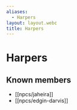 ```yaml
---
aliases:
  - Harpers
layout: layout.webc
title: Harpers
---
```

# Harpers
## Known members

- [[npcs/jaheira]]
- [[npcs/edgin-darvis]]
